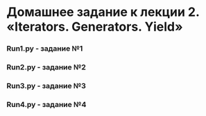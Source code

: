 # Домашнее задание к лекции 2. «Iterators. Generators. Yield»

### Run1.py - задание №1
### Run2.py - задание №2
### Run3.py - задание №3
### Run4.py - задание №4